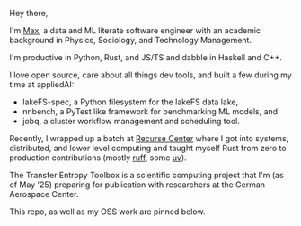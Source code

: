 Hey there, 

I'm [Max](https://www.linkedin.com/in/maxmynter/), a data and ML literate software engineer with an academic background in Physics, Sociology, and Technology Management.

I'm productive in Python, Rust, and JS/TS and dabble in Haskell and C++. 

I love open source, care about all things dev tools, and built a few during my time at appliedAI: 

- lakeFS-spec, a Python filesystem for the lakeFS data lake,
- nnbench, a PyTest like framework for benchmarking ML models, and
- jobq, a cluster workflow management and scheduling tool.

Recently, I wrapped up a batch at [Recurse Center](https://www.recurse.com/) where I got into systems, distributed, and lower level computing and taught myself Rust from zero to  production contributions (mostly [ruff](https://github.com/astral-sh/ruff/pulls?q=author%3Amaxmynter), some [uv](https://github.com/astral-sh/uv/pulls?q=author%3Amaxmynter)).

The Transfer Entropy Toolbox is a scientific computing project that I'm (as of May '25) preparing for publication with researchers at the German Aerospace Center.

This repo, as well as my OSS work are pinned below.
